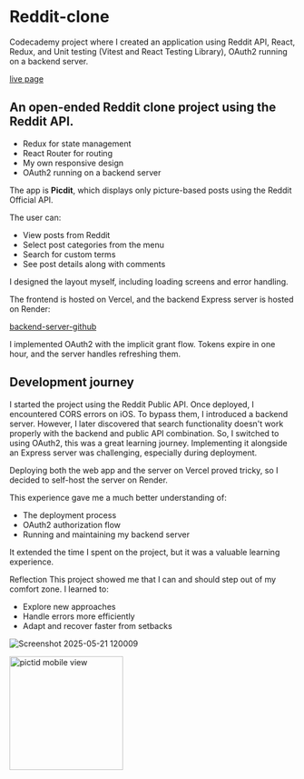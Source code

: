 # Reddit-clone

Codecademy project where I created an application using Reddit API, React, Redux, and Unit testing (Vitest and React Testing Library), OAuth2 running on a backend server.

[live page](https://reddit-clone-ecru-pi.vercel.app/)

 <!--
## The project requrirements are:
The application allow users to view and search posts and comments provided by API.
  - Version control: Git and Github
  - Write unit tests
  - Write end-to-end tests
  - Responsive design
  - Deploy
  - Users see an initial view of the data when first visiting the app
  - Users can search the data using terms
  - Users can filter the data based on categories that are predefined
  - Users are shown a detailed view (modal or new page/route) when they select an item
  - Users are delighted with a cohesive design
  - Users are delighted with animations and transitions
  - Users are able to leave error state
-->

## An open-ended Reddit clone project using the Reddit API.
- Redux for state management
- React Router for routing
- My own responsive design
- OAuth2 running on a backend server


The app is **Picdit**, which displays only picture-based posts using the Reddit Official API.

The user can:
- View posts from Reddit
- Select post categories from the menu
- Search for custom terms
- See post details along with comments

 I designed the layout myself, including loading screens and error handling.

  The frontend is hosted on Vercel, and the backend Express server is hosted on Render:
  
  [backend-server-github](https://github.com/4balage4/reddit-clone-backend)
  
  I implemented OAuth2 with the implicit grant flow. Tokens expire in one hour, and the server handles refreshing them.


## Development journey
  I started the project using the Reddit Public API.
  Once deployed, I encountered CORS errors on iOS.
To bypass them, I introduced a backend server. However, I later discovered that search functionality doesn't work properly with the backend and public API combination.
So, I switched to using OAuth2, this was a great learning journey. 
Implementing it alongside an Express server was challenging, especially during deployment.

Deploying both the web app and the server on Vercel proved tricky, so I decided to self-host the server on Render.

This experience gave me a much better understanding of:
- The deployment process
- OAuth2 authorization flow
- Running and maintaining my backend server

It extended the time I spent on the project, but it was a valuable learning experience.


Reflection
This project showed me that I can and should step out of my comfort zone.
I learned to:
 - Explore new approaches
 - Handle errors more efficiently
 - Adapt and recover faster from setbacks
  
![Screenshot 2025-05-21 120009](https://github.com/user-attachments/assets/25abba05-6be8-4244-9535-5492552c5c51)

<img src="https://github.com/user-attachments/assets/5b8f5ee6-7e87-4466-a3f9-77f46d31e145" alt="pictid mobile view" width="200" />

